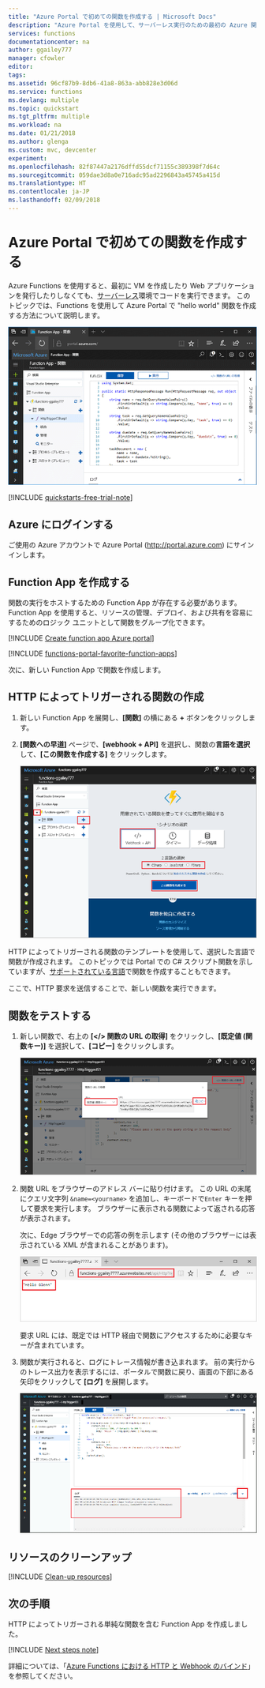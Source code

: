 ```yaml
---
title: "Azure Portal で初めての関数を作成する | Microsoft Docs"
description: "Azure Portal を使用して、サーバーレス実行のための最初の Azure 関数を作成する方法について説明します。"
services: functions
documentationcenter: na
author: ggailey777
manager: cfowler
editor: 
tags: 
ms.assetid: 96cf87b9-8db6-41a8-863a-abb828e3d06d
ms.service: functions
ms.devlang: multiple
ms.topic: quickstart
ms.tgt_pltfrm: multiple
ms.workload: na
ms.date: 01/21/2018
ms.author: glenga
ms.custom: mvc, devcenter
experiment: 
ms.openlocfilehash: 82f87447a2176dffd55dcf71155c389398f7d64c
ms.sourcegitcommit: 059dae3d8a0e716adc95ad2296843a45745a415d
ms.translationtype: HT
ms.contentlocale: ja-JP
ms.lasthandoff: 02/09/2018
---
```

# <a name="create-your-first-function-in-the-azure-portal"></a>Azure Portal で初めての関数を作成する

Azure Functions を使用すると、最初に VM を作成したり Web アプリケーションを発行したりしなくても、[サーバーレス](https://azure.microsoft.com/overview/serverless-computing/)環境でコードを実行できます。 このトピックでは、Functions を使用して Azure Portal で "hello world" 関数を作成する方法について説明します。

![Azure Portal での Function App の作成](./media/functions-create-first-azure-function/function-app-in-portal-editor.png)

[!INCLUDE [quickstarts-free-trial-note](../../includes/quickstarts-free-trial-note.md)]

## <a name="log-in-to-azure"></a>Azure にログインする

ご使用の Azure アカウントで Azure Portal (<http://portal.azure.com>) にサインインします。

## <a name="create-a-function-app"></a>Function App を作成する

関数の実行をホストするための Function App が存在する必要があります。 Function App を使用すると、リソースの管理、デプロイ、および共有を容易にするためのロジック ユニットとして関数をグループ化できます。 

[!INCLUDE [Create function app Azure portal](../../includes/functions-create-function-app-portal.md)]

[!INCLUDE [functions-portal-favorite-function-apps](../../includes/functions-portal-favorite-function-apps.md)]

次に、新しい Function App で関数を作成します。

## <a name="create-function"></a>HTTP によってトリガーされる関数の作成

1. 新しい Function App を展開し、**[関数]** の横にある **+** ボタンをクリックします。

2.  **[関数への早道]** ページで、**[webhook + API]** を選択し、関数の**言語を選択**して、**[この関数を作成する]** をクリックします。 
   
    ![Azure Portal での関数のクイック スタート。](./media/functions-create-first-azure-function/function-app-quickstart-node-webhook.png)

HTTP によってトリガーされる関数のテンプレートを使用して、選択した言語で関数が作成されます。 このトピックでは Portal での C# スクリプト関数を示していますが、[サポートされている言語](supported-languages.md)で関数を作成することもできます。 

ここで、HTTP 要求を送信することで、新しい関数を実行できます。

## <a name="test-the-function"></a>関数をテストする

1. 新しい関数で、右上の **[</> 関数の URL の取得]** をクリックし、**[既定値 (関数キー)]** を選択して、**[コピー]** をクリックします。 

    ![Azure Portal からの関数 URL のコピー](./media/functions-create-first-azure-function/function-app-develop-tab-testing.png)

2. 関数 URL をブラウザーのアドレス バーに貼り付けます。 この URL の末尾にクエリ文字列 `&name=<yourname>` を追加し、キーボードで`Enter` キーを押して要求を実行します。 ブラウザーに表示される関数によって返される応答が表示されます。  

    次に、Edge ブラウザーでの応答の例を示します (その他のブラウザーには表示されている XML が含まれることがあります)。

    ![ブラウザーでの関数の応答。](./media/functions-create-first-azure-function/function-app-browser-testing.png)

    要求 URL には、既定では HTTP 経由で関数にアクセスするために必要なキーが含まれています。   

3. 関数が実行されると、ログにトレース情報が書き込まれます。 前の実行からのトレース出力を表示するには、ポータルで関数に戻り、画面の下部にある矢印をクリックして **[ログ]** を展開します。 

   ![Azure Portal の関数ログ ビューアー。](./media/functions-create-first-azure-function/function-view-logs.png)

## <a name="clean-up-resources"></a>リソースのクリーンアップ

[!INCLUDE [Clean-up resources](../../includes/functions-quickstart-cleanup.md)]

## <a name="next-steps"></a>次の手順

HTTP によってトリガーされる単純な関数を含む Function App を作成しました。  

[!INCLUDE [Next steps note](../../includes/functions-quickstart-next-steps.md)]

詳細については、「[Azure Functions における HTTP と Webhook のバインド](functions-bindings-http-webhook.md)」を参照してください。



